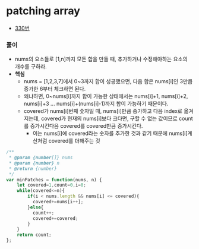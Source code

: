 # patching array
 - [330번](https://leetcode.com/problems/patching-array/)


### 풀이
  - nums의 요소들로 [1,n]까지 모든 합을 만들 때, 추가하거나 수정해야하는 요소의 개수를 구하라.
  - **핵심**
    - nums = [1,2,3,7]에서 0~3까지 합이 성공했으면, 다음 합은 nums[i]인 3만큼 증가한 6부터 체크하면 된다.
    - 왜냐하면, 0~nums[i]까지 합이 가능한 상태에서는 nums[i]+1, nums[i]+2, nums[i]+3 ... nums[i]+(nums[i]-1)까지 합이 가능하기 때문이다.
    - covered가 nums[i]번째 숫자일 때, nums[i]만큼 증가하고 다음 index로 옮겨지는데, covered가 현재의 nums[i]보다 크다면, 구할 수 없는 값이므로 count를 증가시킨다음 covered를 covered만큼 증가시킨다.
      - 이는 nums[i]에 covered라는 숫자를 추가한 것과 같기 때문에 nums[i]계산처럼 covered를 더해주는 것


  ```javascript
  /**
   * @param {number[]} nums
   * @param {number} n
   * @return {number}
   */
  var minPatches = function(nums, n) {
      let covered=1,count=0,i=0;
      while(covered<=n){
          if(i < nums.length && nums[i] <= covered){
            covered+=nums[i++];
          }else{
            count++;
            covered+=covered;
          }
      }
      return count;
  };
  ```